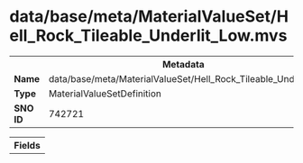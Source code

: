 <h1>data/base/meta/MaterialValueSet/Hell_Rock_Tileable_Underlit_Low.mvs</h1><table><tr><th colspan="100%">Metadata</th></tr><tr><td><b>Name</b></td><td>data/base/meta/MaterialValueSet/Hell_Rock_Tileable_Underlit_Low.mvs</td></tr><tr><td><b>Type</b></td><td>MaterialValueSetDefinition</td></tr><tr><td><b>SNO ID</b></td><td>742721</td></tr></table>

<table><tr><th colspan="100%">Fields</th></tr></table>

